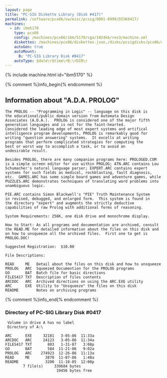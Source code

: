 ```yaml
---
layout: page
title: "PC-SIG Diskette Library (Disk #417)"
permalink: /software/pcx86/sw/misc/pcsig/0001-0999/DISK0417/
machines:
  - id: ibm5170
    type: pcx86
    config: /machines/pcx86/ibm/5170/cga/1024kb/rev3/machine.xml
    diskettes: /machines/pcx86/diskettes.json,/disks/pcsigdisks/pcx86/diskettes.json
    autoGen: true
    autoMount:
      B: "PC-SIG Library Disk #0417"
    autoType: $date\r$time\rB:\rDIR\r
---
```


{% include machine.html id="ibm5170" %}

{% comment %}info_begin{% endcomment %}

## Information about "A.D.A. PROLOG"

    The PROLOG -- "Programming in Logic" -- language on this disk is
    the educational/public domain version from Automata Design
    Associates (A.D.A.).  PROLOG is considered one of the major fifth
    generation languages and is not for the faint-hearted.
    Considered the leading edge of most expert systems and artifical
    intelligence program developments, PROLOG is remarkably good for
    writing "question answering" systems.  It excells at writing
    programs that perform complicated strategies for computing the
    best or worst way to accomplish a task, or to avoid an
    undesirable result.
    
    Besides PROLOG, there are many companion programs here: PROLOGED.COM
    is a simple screen editor for use within PROLOG; ATN.ARC contains Lou
    Schumacher's natural language parser; EXPERT.ARC contains expert
    systems for such fields as medical, rockblasting, fault diagnosis,
    etc.  GAMES.ARC has some simple board games and adventure games, while
    PUZZLES.ARC demonstrates techniques of translating word problems into
    unambiguous logic.
    
    PIE.ARC contains Simon Blackwell's "PIE" Truth Maintenance System
    in revised, debugged, and enlarged form.  This system is found in
    the directory "expert" and augments the strictly deductive
    capabilities of raw Prolog with additional forms of reasoning.
    
    System Requirements: 256K, one disk drive and monochrome display.
    
    How to Start: As all programs and documentation are archived, consult
    the READ.ME for detailed information about the files on this disk and
    on how to unsqueeze all the archived files.  First one to get is
    PROLOG.DOC!
    
    Suggested Registration:  $10.00
    
    File Descriptions:
    
    READ     ME   Detail about the files on this disk and how to unsqueeze
    PROLOG   ARC  Squeezed Documention for the PROLOG programs
    GO       BAT  Batch file for basic directions
    FILES417 TXT  Description of files contents
    ARCDOC   ARC  Archived directions on using the ARC.EXE utility
    ARC      EXE  Utility to "Unsqueeze" the files on this disk
    README        Notes on archiving programs
{% comment %}info_end{% endcomment %}


### Directory of PC-SIG Library Disk #0417

     Volume in drive A has no label
     Directory of A:\

    ARC      EXE     32181   3-05-86  11:33a
    ARCDOC   ARC     24123   3-05-86  11:34a
    FILES417 TXT       803   1-31-87   3:08p
    GO       BAT       584  11-21-86   9:02a
    PROLOG   ARC    274923  12-26-86  11:13a
    READ     ME       3870  11-07-86   1:48a
    README            3200  11-18-85  12:00p
            7 file(s)     339684 bytes
                           19456 bytes free

